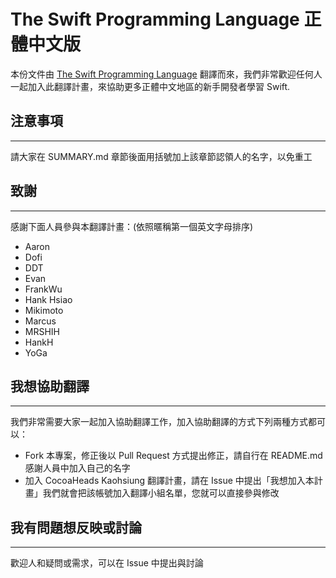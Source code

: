 The Swift Programming Language 正體中文版
====================================

本份文件由 [The Swift Programming Language](http://developer.apple.com/library/prerelease/ios/documentation/swift/conceptual/swift_programming_language/) 翻譯而來，我們非常歡迎任何人一起加入此翻譯計畫，來協助更多正體中文地區的新手開發者學習 Swift.

## 注意事項 ##
---
請大家在 SUMMARY.md 章節後面用括號加上該章節認領人的名字，以免重工

## 致謝 ##
---
感謝下面人員參與本翻譯計畫：(依照暱稱第一個英文字母排序)
- Aaron
- Dofi
- DDT
- Evan
- FrankWu
- Hank Hsiao
- Mikimoto
- Marcus
- MRSHIH
- HankH
- YoGa

## 我想協助翻譯 ##
---
我們非常需要大家一起加入協助翻譯工作，加入協助翻譯的方式下列兩種方式都可以：

- Fork 本專案，修正後以 Pull Request 方式提出修正，請自行在 README.md 感謝人員中加入自己的名字
- 加入 CocoaHeads Kaohsiung 翻譯計畫，請在 Issue 中提出「我想加入本計畫」我們就會把該帳號加入翻譯小組名單，您就可以直接參與修改

## 我有問題想反映或討論 ##
---
歡迎人和疑問或需求，可以在 Issue 中提出與討論
